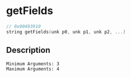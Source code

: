 # getFields
```c
// 0x00493910
string getFields(unk p0, unk p1, unk p2, ...)
```
## Description
```
Minimum Arguments: 3
Maximum Arguments: 4
```
